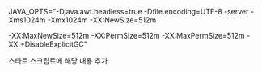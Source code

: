 JAVA_OPTS="-Djava.awt.headless=true -Dfile.encoding=UTF-8 -server -Xms1024m -Xmx1024m -XX:NewSize=512m 

-XX:MaxNewSize=512m -XX:PermSize=512m -XX:MaxPermSize=512m -XX:+DisableExplicitGC"

스타트 스크립트에 해당 내용 추가